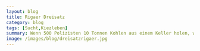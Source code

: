 ```yaml
---
layout: blog
title: Rigaer Dreisatz
category: blog
tags: [Sucht,Kiezleben]  
summary: Wenn 500 Polizisten 10 Tonnen Kohlen aus einem Keller holen, wieviele Polizisten braucht man dann für 0,6g Crystal Meth?
image: /images/blog/dreisatzrigaer.jpg
---
```

